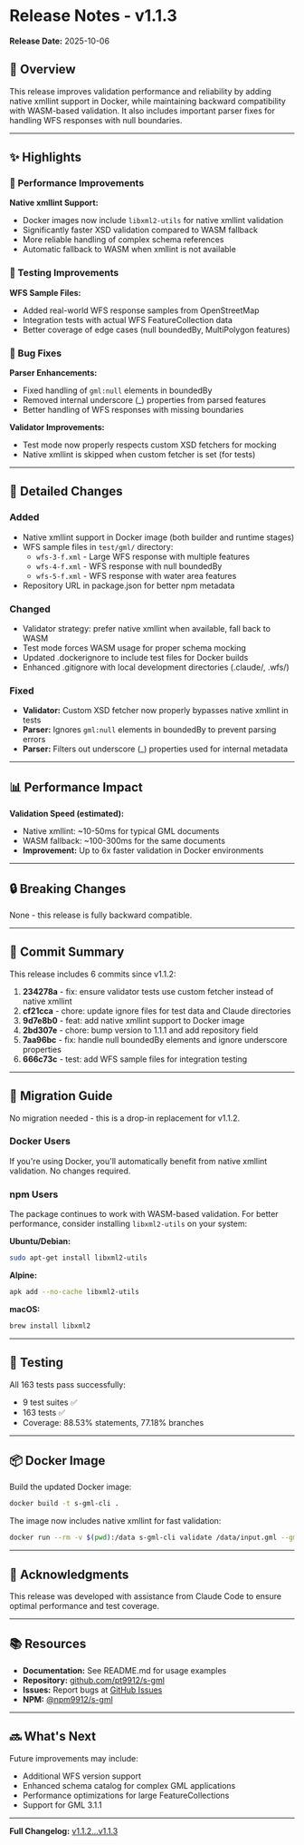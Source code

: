 # Release Notes - v1.1.3

**Release Date:** 2025-10-06

## 🎉 Overview

This release improves validation performance and reliability by adding native xmllint support in Docker, while maintaining backward compatibility with WASM-based validation. It also includes important parser fixes for handling WFS responses with null boundaries.

---

## ✨ Highlights

### 🚀 Performance Improvements

**Native xmllint Support:**
- Docker images now include `libxml2-utils` for native xmllint validation
- Significantly faster XSD validation compared to WASM fallback
- More reliable handling of complex schema references
- Automatic fallback to WASM when xmllint is not available

### 🧪 Testing Improvements

**WFS Sample Files:**
- Added real-world WFS response samples from OpenStreetMap
- Integration tests with actual WFS FeatureCollection data
- Better coverage of edge cases (null boundedBy, MultiPolygon features)

### 🐛 Bug Fixes

**Parser Enhancements:**
- Fixed handling of `gml:null` elements in boundedBy
- Removed internal underscore (_) properties from parsed features
- Better handling of WFS responses with missing boundaries

**Validator Improvements:**
- Test mode now properly respects custom XSD fetchers for mocking
- Native xmllint is skipped when custom fetcher is set (for tests)

---

## 🔧 Detailed Changes

### Added

- Native xmllint support in Docker image (both builder and runtime stages)
- WFS sample files in `test/gml/` directory:
  - `wfs-3-f.xml` - Large WFS response with multiple features
  - `wfs-4-f.xml` - WFS response with null boundedBy
  - `wfs-5-f.xml` - WFS response with water area features
- Repository URL in package.json for better npm metadata

### Changed

- Validator strategy: prefer native xmllint when available, fall back to WASM
- Test mode forces WASM usage for proper schema mocking
- Updated .dockerignore to include test files for Docker builds
- Enhanced .gitignore with local development directories (.claude/, .wfs/)

### Fixed

- **Validator:** Custom XSD fetcher now properly bypasses native xmllint in tests
- **Parser:** Ignores `gml:null` elements in boundedBy to prevent parsing errors
- **Parser:** Filters out underscore (_) properties used for internal metadata

---

## 📊 Performance Impact

**Validation Speed (estimated):**
- Native xmllint: ~10-50ms for typical GML documents
- WASM fallback: ~100-300ms for the same documents
- **Improvement:** Up to 6x faster validation in Docker environments

---

## 🔒 Breaking Changes

None - this release is fully backward compatible.

---

## 📝 Commit Summary

This release includes 6 commits since v1.1.2:

1. **234278a** - fix: ensure validator tests use custom fetcher instead of native xmllint
2. **cf21cca** - chore: update ignore files for test data and Claude directories
3. **9d7e8b0** - feat: add native xmllint support to Docker image
4. **2bd307e** - chore: bump version to 1.1.1 and add repository field
5. **7aa96bc** - fix: handle null boundedBy elements and ignore underscore properties
6. **666c73c** - test: add WFS sample files for integration testing

---

## 🚀 Migration Guide

No migration needed - this is a drop-in replacement for v1.1.2.

### Docker Users

If you're using Docker, you'll automatically benefit from native xmllint validation. No changes required.

### npm Users

The package continues to work with WASM-based validation. For better performance, consider installing `libxml2-utils` on your system:

**Ubuntu/Debian:**
```bash
sudo apt-get install libxml2-utils
```

**Alpine:**
```bash
apk add --no-cache libxml2-utils
```

**macOS:**
```bash
brew install libxml2
```

---

## 🧪 Testing

All 163 tests pass successfully:
- 9 test suites ✅
- 163 tests ✅
- Coverage: 88.53% statements, 77.18% branches

---

## 📦 Docker Image

Build the updated Docker image:

```bash
docker build -t s-gml-cli .
```

The image now includes native xmllint for fast validation:

```bash
docker run --rm -v $(pwd):/data s-gml-cli validate /data/input.gml --gml-version 3.2
```

---

## 🙏 Acknowledgments

This release was developed with assistance from Claude Code to ensure optimal performance and test coverage.

---

## 📚 Resources

- **Documentation:** See README.md for usage examples
- **Repository:** [github.com/pt9912/s-gml](https://github.com/pt9912/s-gml)
- **Issues:** Report bugs at [GitHub Issues](https://github.com/pt9912/s-gml/issues)
- **NPM:** [@npm9912/s-gml](https://www.npmjs.com/package/@npm9912/s-gml)

---

## 🔜 What's Next

Future improvements may include:
- Additional WFS version support
- Enhanced schema catalog for complex GML applications
- Performance optimizations for large FeatureCollections
- Support for GML 3.1.1

---

**Full Changelog:** [v1.1.2...v1.1.3](https://github.com/pt9912/s-gml/compare/v1.1.2...v1.1.3)
